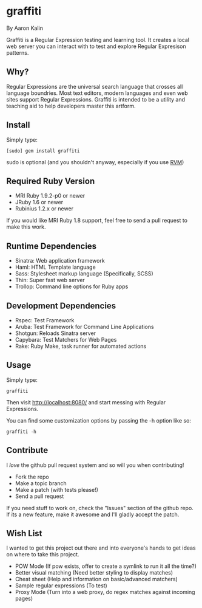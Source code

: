 graffiti
========

By Aaron Kalin

Graffiti is a Regular Expression testing and learning tool. It creates a
local web server you can interact with to test and explore Regular Expresison
patterns.

Why?
----

Regular Expressions are the universal search language that crosses
all language boundries. Most text editors, modern languages and
even web sites support Regular Expressions.  Graffiti is intended
to be a utility and teaching aid to help developers master this artform.

Install
-------

Simply type:

```
[sudo] gem install graffiti
```

sudo is optional (and you shouldn't anyway, especially if you use [RVM](http://rvm.beginrescueend.com))

Required Ruby Version
---------------------

* MRI Ruby 1.9.2-p0 or newer
* JRuby 1.6 or newer
* Rubinius 1.2.x or newer

If you would like MRI Ruby 1.8 support, feel free to send a pull request
to make this work.

Runtime Dependencies
--------------------

* Sinatra: Web application framework
* Haml: HTML Template language
* Sass: Stylesheet markup language (Specifically, SCSS)
* Thin: Super fast web server
* Trollop: Command line options for Ruby apps

Development Dependencies
------------------------

* Rspec: Test Framework
* Aruba: Test Framework for Command Line Applications
* Shotgun: Reloads Sinatra server
* Capybara: Test Matchers for Web Pages
* Rake: Ruby Make, task runner for automated actions

Usage
-----

Simply type:

```
graffiti
```

Then visit [http://localhost:8080/](http://localhost:8080/) and
start messing with Regular Expressions.

You can find some customization options by passing the -h option like so:

```
graffiti -h
```

Contribute
----------

I *love* the github pull request system and so will you when contributing!

* Fork the repo
* Make a topic branch
* Make a patch (with tests please!)
* Send a pull request

If you need stuff to work on, check the "Issues" section of the
github repo. If its a new feature, make it awesome and I'll gladly accept
the patch.

Wish List
---------

I wanted to get this project out there and into everyone's hands
to get ideas on where to take this project.

* POW Mode (If pow exists, offer to create a symlink to run it all the time?)
* Better visual matching (Need better styling to display matches)
* Cheat sheet (Help and information on basic/advanced matchers)
* Sample regular expressions (To test)
* Proxy Mode (Turn into a web proxy, do regex matches against incoming pages)
